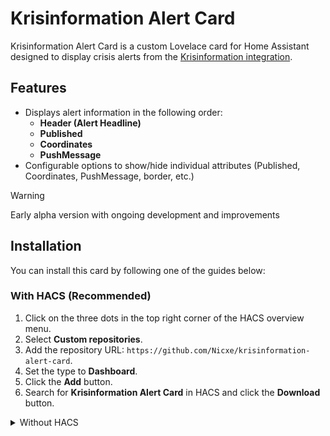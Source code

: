 # Krisinformation Alert Card

Krisinformation Alert Card is a custom Lovelace card for Home Assistant designed to display crisis alerts from the [Krisinformation integration](https://github.com/Nicxe/krisinformation).

## Features

- Displays alert information in the following order:
  - **Header (Alert Headline)**
  - **Published**
  - **Coordinates**
  - **PushMessage** 
- Configurable options to show/hide individual attributes (Published, Coordinates, PushMessage, border, etc.)
 
 
> [!WARNING]
> Early alpha version with ongoing development and improvements

## Installation

You can install this card by following one of the guides below:

### With HACS (Recommended)

1. Click on the three dots in the top right corner of the HACS overview menu.
2. Select **Custom repositories**.
3. Add the repository URL: `https://github.com/Nicxe/krisinformation-alert-card`.
4. Set the type to **Dashboard**.
5. Click the **Add** button.
6. Search for **Krisinformation Alert Card** in HACS and click the **Download** button.

<details>
<summary>Without HACS</summary>



1. Download the `smhi-alert-card.js` file from the [latest release](https://github.com/Nicxe/krisinformation-alert-card/releases).
2. Place the `krisinformation-alert-card.js` file in your `config/www` folder.
3. Add a reference to `krisinformation-alert-card.js` in your dashboard. There are two ways to do this:
    - **Using the UI:** Go to _Settings_ → _Dashboards_ → _More Options_ → _Resources_ → _Add Resource_. Set the URL as `krisinformation-alert-card.js` and set the _Resource type_ to `JavaScript Module`.
      **Note:** If you do not see the Resources menu, you need to enable _Advanced Mode_ in your _User Profile_.
    - **Using YAML:** Add the following code to the `lovelace` section of your configuration:
        ```yaml
        resources:
          - url: /local/krisinformation-alert-card.js
            type: module
        ```

</details>